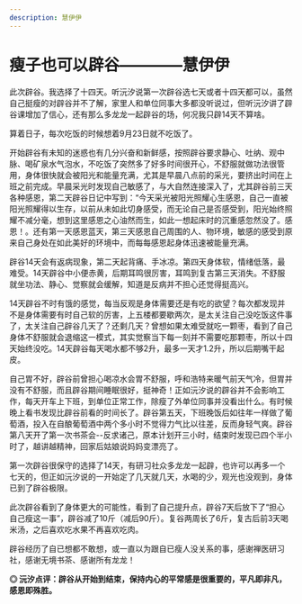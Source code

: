 ```yaml
---
description: 慧伊伊
---
```


# 瘦子也可以辟谷————慧伊伊

此次辟谷。我选择了十四天。听沅汐说第一次辟谷选七天或者十四天都可以，虽然自己挺瘦的对辟谷并不了解，家里人和单位同事大多都没听说过，但听沅汐讲了辟谷课增加了信心，还有那么多龙龙一起辟谷的场，何况我只辟14天不算啥。

算着日子，每次吃饭的时候想着9月23日就不吃饭了。

开始辟谷有未知的迷惑也有几分兴奋和新鲜感，按照辟谷要求静心、吐纳、观中脉、喝矿泉水气泡水，不吃饭了突然多了好多时间很开心，不舒服就做功法很管用，身体很快就会被阳光和能量充满，尤其是早晨八点前的采光，要挤出时间在上班之前完成。早晨采光时发现自己敏感了，与大自然连接深入了，尤其辟谷前三天各种感恩，第二天辟谷日记中写到：“今天采光被阳光照耀心生感恩，自己一直被阳光照耀得以生存，以前从未如此切身感受，而无论自己是否感受到，阳光始终照耀不减分毫，想到这里感恩之心油然而生，如此一想起床时的沉重感忽然没了。感恩！。还有第一天感恩蓝天，第三天感恩自己周围的人、物环境，敏感的感受到原来自己身处在如此美好的环境中，而每每感恩起身体迅速被能量充满。

 辟谷14天会有返病现象，第二天起背痛、手冰凉。第四天身体软，情绪低落，最难受。14天辟谷中小便赤黄，后期耳鸣很厉害，耳鸣到复古第三天消失。不舒服就坐功法、静心、觉察就会缓解，知道是反病并不担心还觉得挺高兴。

 14天辟谷不时有饿的感觉，每当反观是身体需要还是有吃的欲望？每次都发现并不是身体需要有时自己软的厉害，上五楼都要歇两次，是太关注自己没吃饭这件事了，太关注自己辟谷几天了？还剩几天？曾想如果太难受就吃一颗枣，看到了自己身体不舒服就会退缩这一模式，其实觉察当下每一刻并不需要吃那颗枣，所以十四天始终没吃。14天辟谷每天喝水都不够2升，最多一天才1.2升，所以后期嘴干起皮。

自己胃不好，辟谷前曾担心喝凉水会胃不舒服，呼和浩特来暖气前天气冷，但胃并没有不舒服，而且辟谷期间睡眠很好，挺神奇！正如沅汐说的辟谷并不会影响工作，每天开车上下班，到单位正常工作，除瘦了外单位同事并没看出什么。有时候晚上看书发现比辟谷前看的时间长了。辟谷第五天，下班晚饭后如往年一样做了葡萄酒，投入在自酿葡萄酒中两个多小时不觉得力气比以往差，反而身轻气爽。辟谷第八天开了第一次书茶会--反求诸己，原本计划开三小时，结束时发现已四个半小时了，越讲越精神，回家后姑娘说妈妈变漂亮了。

 第一次辟谷很保守的选择了14天，有研习社众多龙龙一起辟，也许可以再多一个七天的，但正如沅汐说的一开始定了几天就几天，水喝的少，观光也没观到，身体已到了辟谷极限。

此次辟谷看到了身体更大的可能性，看到了自己提升点，辟谷7天后放下了“担心自己瘦这一事”，辟谷减了10斤（减后90斤）。复谷两周长了6斤，复古后前3天喝米汤，之后喜欢吃水果不再喜欢吃肉。

辟谷经历了自已想都不敢想，或一直以为跟自已瘦人没关系的事，感谢禅医研习社，感谢无境书茶、感谢所有龙龙！

**◎ 沅汐点评：辟谷从开始到结束，保持内心的平常感是很重要的，平凡即非凡，感恩即殊胜。**


